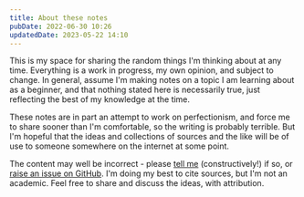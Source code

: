 ```yaml
---
title: About these notes
pubDate: 2022-06-30 10:26
updatedDate: 2023-05-22 14:10
---
```


This is my space for sharing the random things I'm thinking about at any time. Everything is a work in progress, my own opinion, and subject to change. In general, assume I'm making notes on a topic I am learning about as a beginner, and that nothing stated here is necessarily true, just reflecting the best of my knowledge at the time.

These notes are in part an attempt to work on perfectionism, and force me to share sooner than I'm comfortable, so the writing is probably terrible. But I'm hopeful that the ideas and collections of sources and the like will be of use to someone somewhere on the internet at some point.

The content may well be incorrect - please [tell me](mailto:hi@caro.fyi) (constructively!) if so, or [raise an issue on GitHub](https://github.com/caro401/public-notes/issues/new). I'm doing my best to cite sources, but I'm not an academic. Feel free to share and discuss the ideas, with attribution.
